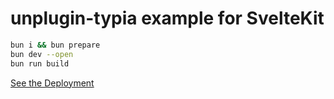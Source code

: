 # unplugin-typia example for SvelteKit

```sh
bun i && bun prepare
bun dev --open
bun run build
```
[See the Deployment](https://unplugin-typia-sveltekit.vercel.app/)
